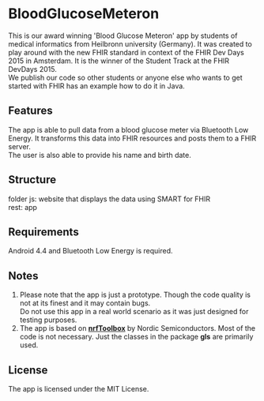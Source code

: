# BloodGlucoseMeteron
This is our award winning 'Blood Glucose Meteron' app by students of medical informatics from Heilbronn university (Germany).
It was created to play around with the new FHIR standard in context of the FHIR Dev Days 2015 in Amsterdam. It is the winner of the Student Track at the FHIR DevDays 2015.      
We publish our code so other students or anyone else who wants to get started with FHIR has an example how to do it in Java.

## Features
The app is able to pull data from a blood glucose meter via Bluetooth Low Energy. It transforms this data into FHIR resources and posts them to a FHIR server.   
The user is also able to provide his name and birth date.

## Structure
folder js: website that displays the data using SMART for FHIR   
rest: app

## Requirements
Android 4.4 and Bluetooth Low Energy is required.

## Notes
1. Please note that the app is just a prototype. Though the code quality is not at its finest and it may contain bugs.  
   Do not use this app in a real world scenario as it was just designed for testing purposes. 
2. The app is based on **[nrfToolbox](https://github.com/NordicSemiconductor/Android-nRF-Toolbox)** by Nordic Semiconductors.
   Most of the code is not necessary. Just the classes in the package **gls** are primarily used.

## License
The app is licensed under the MIT License.
